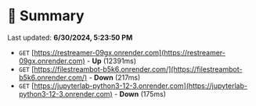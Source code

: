 # 📖 Summary
Last updated: **6/30/2024, 5:23:50 PM**

- `GET` [https://restreamer-09gx.onrender.com](https://restreamer-09gx.onrender.com) - **Up** (12391ms)
- `GET` [https://filestreambot-b5k6.onrender.com/](https://filestreambot-b5k6.onrender.com/) - **Down** (217ms)
- `GET` [https://jupyterlab-python3-12-3.onrender.com](https://jupyterlab-python3-12-3.onrender.com) - **Down** (175ms)
